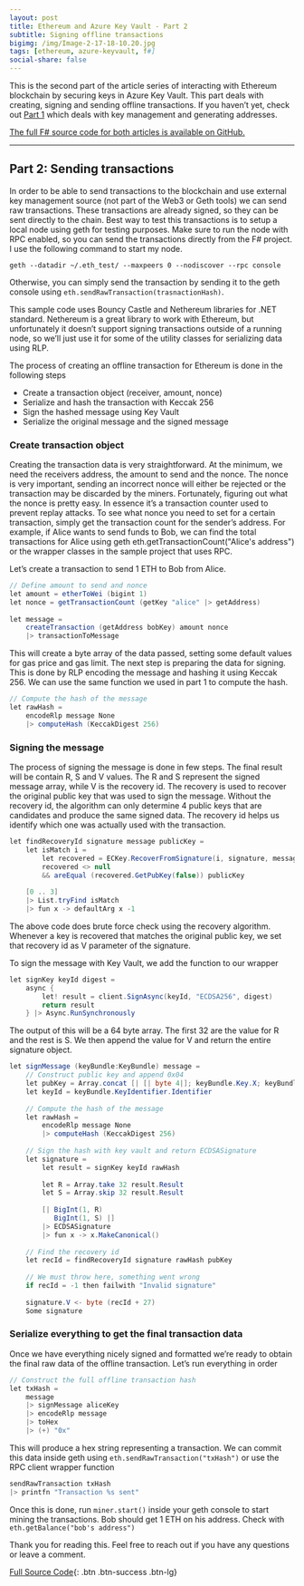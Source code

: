 ```yaml
---
layout: post
title: Ethereum and Azure Key Vault - Part 2
subtitle: Signing offline transactions
bigimg: /img/Image-2-17-18-10.20.jpg
tags: [ethereum, azure-keyvault, f#]
social-share: false
---
```

>
This is the second part of the article series of interacting with Ethereum blockchain by securing keys in Azure Key Vault. This part deals with creating, signing and sending offline transactions. If you haven’t yet, check out [Part 1](/2018-01-31-ethereum-keyvault-generating-keys) which deals with key management and generating addresses.
>
[The full F# source code for both articles is available on GitHub.](https://github.com/tmarkovski/ethereum-key-vault)

---
## Part 2: Sending transactions
In order to be able to send transactions to the blockchain and use external key management source (not part of the Web3 or Geth tools) we can send raw transactions. These transactions are already signed, so they can be sent directly to the chain. Best way to test this transactions is to setup a local node using geth for testing purposes. Make sure to run the node with RPC enabled, so you can send the transactions directly from the F# project. I use the following command to start my node.

`geth --datadir ~/.eth_test/ --maxpeers 0 --nodiscover --rpc console`

Otherwise, you can simply send the transaction by sending it to the geth console using `eth.sendRawTransaction(trasnactionHash)`.

This sample code uses Bouncy Castle and Nethereum libraries for .NET standard. Nethereum is a great library to work with Ethereum, but unfortunately it doesn’t support signing transactions outside of a running node, so we’ll just use it for some of the utility classes for serializing data using RLP.

The process of creating an offline transaction for Ethereum is done in the following steps

- Create a transaction object (receiver, amount, nonce)
- Serialize and hash the transaction with Keccak 256
- Sign the hashed message using Key Vault
- Serialize the original message and the signed message

### Create transaction object
Creating the transaction data is very straightforward. At the minimum, we need the receivers address, the amount to send and the nonce. The nonce is very important, sending an incorrect nonce will either be rejected or the transaction may be discarded by the miners. Fortunately, figuring out what the nonce is pretty easy. In essence it’s a transaction counter used to prevent replay attacks. To see what nonce you need to set for a certain transaction, simply get the transaction count for the sender’s address. For example, if Alice wants to send funds to Bob, we can find the total transactions for Alice using geth eth.getTransactionCount("Alice's address") or the wrapper classes in the sample project that uses RPC.

Let’s create a transaction to send 1 ETH to Bob from Alice.

~~~cs
// Define amount to send and nonce
let amount = etherToWei (bigint 1)
let nonce = getTransactionCount (getKey "alice" |> getAddress)
 
let message =
    createTransaction (getAddress bobKey) amount nonce
    |> transactionToMessage
~~~
This will create a byte array of the data passed, setting some default values for gas price and gas limit. The next step is preparing the data for signing. This is done by RLP encoding the message and hashing it using Keccak 256. We can use the same function we used in part 1 to compute the hash.

~~~cs
// Compute the hash of the message
let rawHash =
    encodeRlp message None
    |> computeHash (KeccakDigest 256)
~~~

### Signing the message
The process of signing the message is done in few steps. The final result will be contain R, S and V values. The R and S represent the signed message array, while V is the recovery id. The recovery is used to recover the original public key that was used to sign the message. Without the recovery id, the algorithm can only determine 4 public keys that are candidates and produce the same signed data. The recovery id helps us identify which one was actually used with the transaction.

~~~cs
let findRecoveryId signature message publicKey =
    let isMatch i =
        let recovered = ECKey.RecoverFromSignature(i, signature, message, false)
        recovered <> null
        && areEqual (recovered.GetPubKey(false)) publicKey
 
    [0 .. 3]
    |> List.tryFind isMatch
    |> fun x -> defaultArg x -1
~~~
The above code does brute force check using the recovery algorithm. Whenever a key is recovered that matches the original public key, we set that recovery id as V parameter of the signature.

To sign the message with Key Vault, we add the function to our wrapper

~~~cs
let signKey keyId digest =
    async {
        let! result = client.SignAsync(keyId, "ECDSA256", digest)
        return result
    } |> Async.RunSynchronously
~~~
The output of this will be a 64 byte array. The first 32 are the value for R and the rest is S. We then append the value for V and return the entire signature object.

~~~cs
let signMessage (keyBundle:KeyBundle) message =
    // Construct public key and append 0x04
    let pubKey = Array.concat [| [| byte 4|]; keyBundle.Key.X; keyBundle.Key.Y |]
    let keyId = keyBundle.KeyIdentifier.Identifier
 
    // Compute the hash of the message
    let rawHash =
        encodeRlp message None
        |> computeHash (KeccakDigest 256)
 
    // Sign the hash with key vault and return ECDSASignature
    let signature =
        let result = signKey keyId rawHash
 
        let R = Array.take 32 result.Result
        let S = Array.skip 32 result.Result
 
        [| BigInt(1, R)
           BigInt(1, S) |]
        |> ECDSASignature
        |> fun x -> x.MakeCanonical()
 
    // Find the recovery id
    let recId = findRecoveryId signature rawHash pubKey
 
    // We must throw here, something went wrong
    if recId = -1 then failwith "Invalid signature"
 
    signature.V <- byte (recId + 27)
    Some signature
~~~

### Serialize everything to get the final transaction data
Once we have everything nicely signed and formatted we’re ready to obtain the final raw data of the offline transaction. Let’s run everything in order
~~~cs
// Construct the full offline transaction hash
let txHash =
    message
    |> signMessage aliceKey
    |> encodeRlp message
    |> toHex
    |> (+) "0x"
~~~
This will produce a hex string representing a transaction. We can commit this data inside geth using `eth.sendRawTransaction("txHash")` or use the RPC client wrapper function
~~~cs
sendRawTransaction txHash
|> printfn "Transaction %s sent"
~~~
Once this is done, run `miner.start()` inside your geth console to start mining the transactions. Bob should get 1 ETH on his address. Check with `eth.getBalance("bob's address")`

Thank you for reading this. Feel free to reach out if you have any questions or leave a comment.

[Full Source Code](https://github.com/tmarkovski/ethereum-key-vault){: .btn .btn-success .btn-lg}